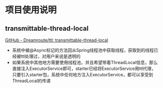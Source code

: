 
# 项目使用说明

## transmittable-thread-local
[GitHub - Dreamroute/ttl: transmittable-thread-local](https://hub.yzuu.cf/Dreamroute/ttl)

-   系统中被@Async标记的方法回从Spring线程池中获取线程，获取到的线程已经被ttl处理过，对用户来说是透明的
-   如果系统中其他地方需要使用线程池，并且希望带着ThreadLocal信息，那么直接注入ExecutorService即可，starter已经将ExecutorService用ttl代理， 只要引入starter包，系统中任何地方注入ExecutorService，都可以享受到ThreadLocal的传递